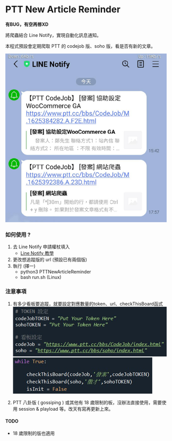 # PTT New Article Reminder

**有BUG，有空再修XD**

將爬蟲結合 Line Notify，實現自動化訊息通知。

本程式預設會定期爬取 PTT 的 codejob 版、soho 版，看是否有新的文章。

![](pic/01.jpg)

### 如何使用 ? 

1. 去 Line Notify 申請權杖填入
    * [Line Notify 教學](https://www.learncodewithmike.com/2020/06/python-line-notify.html)
2. 更改想追蹤版的 url (預設已有兩個版)
3. 執行 (擇一)
    * python3 PTTNewArticleReminder 
    * bash run.sh (Linux)



### 注意事項

1. 有多少看板要追蹤，就要設定對應數量的token、url、checkThisBoard函式
![](pic/02.jpg)
![](pic/03.jpg)

2. PTT 八卦版 ( gossiping ) 或其他有 18 歲限制的板，沒辦法直接使用，需要使用 session & playload 等。改天有寫再更新上來。

#### TODO
* 18 歲限制的版也適用
